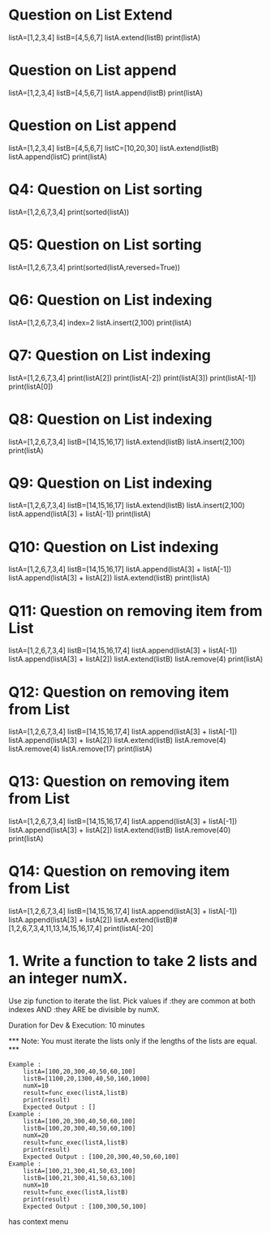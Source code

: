 # Question on List Extend
listA=[1,2,3,4]
listB=[4,5,6,7]
listA.extend(listB)
print(listA)

# Question on List append
listA=[1,2,3,4]
listB=[4,5,6,7]
listA.append(listB)
print(listA)

# Question on List append
listA=[1,2,3,4]
listB=[4,5,6,7]
listC=[10,20,30]
listA.extend(listB)
listA.append(listC)
print(listA)

# Q4: Question on List sorting
listA=[1,2,6,7,3,4]
print(sorted(listA))

# Q5: Question on List sorting
listA=[1,2,6,7,3,4]
print(sorted(listA,reversed=True))

# Q6: Question on List indexing
listA=[1,2,6,7,3,4]
index=2
listA.insert(2,100)
print(listA)

# Q7: Question on List indexing
listA=[1,2,6,7,3,4]
print(listA[2])
print(listA[-2])
print(listA[3])
print(listA[-1])
print(listA[0])

# Q8: Question on List indexing
listA=[1,2,6,7,3,4]
listB=[14,15,16,17]
listA.extend(listB)
listA.insert(2,100)
print(listA)

# Q9: Question on List indexing
listA=[1,2,6,7,3,4]
listB=[14,15,16,17]
listA.extend(listB)
listA.insert(2,100)
listA.append(listA[3] + listA[-1])
print(listA)

# Q10: Question on List indexing
listA=[1,2,6,7,3,4]
listB=[14,15,16,17]
listA.append(listA[3] + listA[-1])
listA.append(listA[3] + listA[2])
listA.extend(listB)
print(listA)

# Q11: Question on removing item from List 
listA=[1,2,6,7,3,4]
listB=[14,15,16,17,4]
listA.append(listA[3] + listA[-1])
listA.append(listA[3] + listA[2])
listA.extend(listB)
listA.remove(4)
print(listA)

# Q12: Question on removing item from List
listA=[1,2,6,7,3,4]
listB=[14,15,16,17,4]
listA.append(listA[3] + listA[-1])
listA.append(listA[3] + listA[2])
listA.extend(listB)
listA.remove(4)
listA.remove(4)
listA.remove(17)
print(listA)

# Q13: Question on removing item from List
listA=[1,2,6,7,3,4]
listB=[14,15,16,17,4]
listA.append(listA[3] + listA[-1])
listA.append(listA[3] + listA[2])
listA.extend(listB)
listA.remove(40)
print(listA)

# Q14: Question on removing item from List
listA=[1,2,6,7,3,4]
listB=[14,15,16,17,4]
listA.append(listA[3] + listA[-1])
listA.append(listA[3] + listA[2])
listA.extend(listB)#[1,2,6,7,3,4,11,13,14,15,16,17,4]
print(listA[-20]

# 1. Write a function to take 2 lists and an integer numX.
   Use zip function to iterate the list.
   Pick values if 
           :they are common at both indexes AND 
           :they ARE be divisible by numX. 
   
   Duration for Dev & Execution: 10 minutes
   
   
   *** Note: You must iterate the lists only if the lengths of the lists are equal. *** 
   
    Example :
        listA=[100,20,300,40,50,60,100]
        listB=[1100,20,1300,40,50,160,1000]
        numX=10
        result=func_exec(listA,listB)
        print(result)
        Expected Output : []
    Example :
        listA=[100,20,300,40,50,60,100]
        listB=[100,20,300,40,50,60,100]
        numX=20
        result=func_exec(listA,listB)
        print(result)
        Expected Output : [100,20,300,40,50,60,100]
    Example :
        listA=[100,21,300,41,50,63,100]
        listB=[100,21,300,41,50,63,100]
        numX=10
        result=func_exec(listA,listB)
        print(result)
        Expected Output : [100,300,50,100]
has context menu